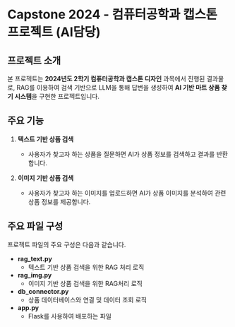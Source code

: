 # Capstone 2024 - 컴퓨터공학과 캡스톤 프로젝트 (AI담당)

## 프로젝트 소개
본 프로젝트는 **2024년도 2학기 컴퓨터공학과 캡스톤 디자인** 과목에서 진행된 결과물로, RAG를 이용하여 검색 기반으로 LLM을 통해 답변을 생성하여 **AI 기반 마트 상품 찾기 시스템**을 구현한 프로젝트입니다.


## 주요 기능
1. **텍스트 기반 상품 검색**
   - 사용자가 찾고자 하는 상품을 질문하면 AI가 상품 정보를 검색하고 결과를 반환합니다.

2. **이미지 기반 상품 검색**
   - 사용자가 찾고자 하는 이미지를 업로드하면 AI가 상품 이미지를 분석하여 관련 상품 정보를 제공합니다.


## 주요 파일 구성
프로젝트 파일의 주요 구성은 다음과 같습니다.
- **rag_text.py**  
  - 텍스트 기반 상품 검색을 위한 RAG 처리 로직
- **rag_img.py**  
  - 이미지 기반 상품 검색을 위한 RAG처리 로직
- **db_connector.py**  
  - 상품 데이터베이스와 연결 및 데이터 조회 로직
- **app.py**
  - Flask를 사용하여 배포하는 파일
